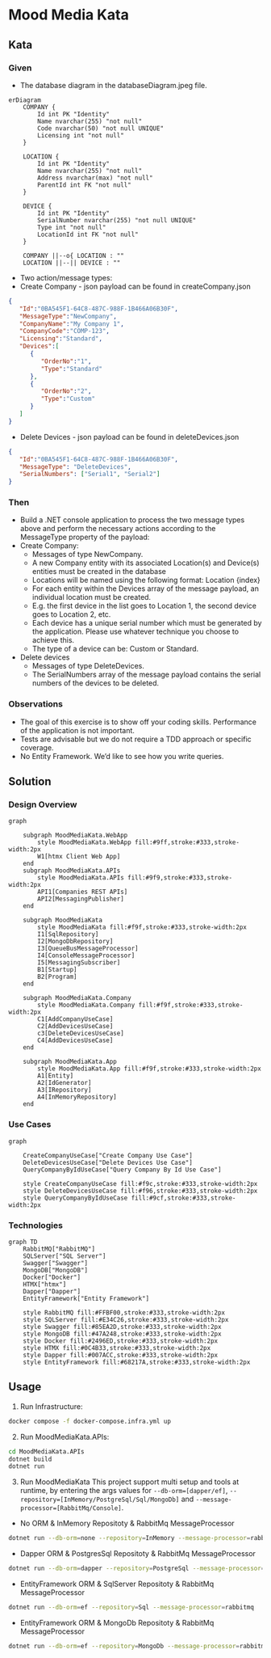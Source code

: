 # Mood Media Kata
## Kata
### Given
- The database diagram in the databaseDiagram.jpeg file.   
```mermaid
erDiagram
    COMPANY {
        Id int PK "Identity"
        Name nvarchar(255) "not null"
        Code nvarchar(50) "not null UNIQUE"
        Licensing int "not null"
    }

    LOCATION {
        Id int PK "Identity"
        Name nvarchar(255) "not null"
        Address nvarchar(max) "not null"
        ParentId int FK "not null"
    }

    DEVICE {
        Id int PK "Identity"
        SerialNumber nvarchar(255) "not null UNIQUE"
        Type int "not null"
        LocationId int FK "not null"
    }

    COMPANY ||--o{ LOCATION : ""
    LOCATION ||--|| DEVICE : ""
```
- Two action/message types:
- Create Company - json payload can be found in createCompany.json  
```json
{
   "Id":"0BA545F1-64C8-487C-988F-1B466A06B30F",
   "MessageType":"NewCompany",
   "CompanyName":"My Company 1",
   "CompanyCode":"COMP-123",
   "Licensing":"Standard",
   "Devices":[
      {
         "OrderNo":"1",
         "Type":"Standard"
      },
      {
         "OrderNo":"2",
         "Type":"Custom"
      }
   ]
}
```
- Delete Devices - json payload can be found in deleteDevices.json  
```json
{
   "Id":"0BA545F1-64C8-487C-988F-1B466A06B30F",
   "MessageType": "DeleteDevices",
   "SerialNumbers": ["Serial1", "Serial2"]
}
```

### Then
- Build a .NET console application to process the two message types above and perform
the necessary actions according to the MessageType property of the payload:
- Create Company:
  -  Messages of type NewCompany.
  - A new Company entity with its associated Location(s) and Device(s)
entities must be created in the database
  - Locations will be named using the following format: Location {index}
  - For each entity within the Devices array of the message payload, an
individual location must be created.
  - E.g. the first device in the list goes to Location 1, the second
device goes to Location 2, etc.
  - Each device has a unique serial number which must be generated by the
application. Please use whatever technique you choose to achieve this.
  - The type of a device can be: Custom or Standard.
- Delete devices
  - Messages of type DeleteDevices.
  - The SerialNumbers array of the message payload contains the serial
numbers of the devices to be deleted.
### Observations
- The goal of this exercise is to show off your coding skills. Performance of the application
is not important.
- Tests are advisable but we do not require a TDD approach or specific coverage.
- No Entity Framework. We’d like to see how you write queries.

## Solution
### Design Overview
``` mermaid
graph

    subgraph MoodMediaKata.WebApp
        style MoodMediaKata.WebApp fill:#9ff,stroke:#333,stroke-width:2px
        W1[htmx Client Web App]
    end
    subgraph MoodMediaKata.APIs
        style MoodMediaKata.APIs fill:#9f9,stroke:#333,stroke-width:2px
        API1[Companies REST APIs]
        API2[MessagingPublisher]
    end

    subgraph MoodMediaKata
        style MoodMediaKata fill:#f9f,stroke:#333,stroke-width:2px
        I1[SqlRepository]
        I2[MongoDbRepository]
        I3[QueueBusMessageProcessor]
        I4[ConsoleMessageProcessor]
        I5[MessagingSubscriber]
        B1[Startup]
        B2[Program]
    end

    subgraph MoodMediaKata.Company
        style MoodMediaKata.Company fill:#f9f,stroke:#333,stroke-width:2px
        C1[AddCompanyUseCase]
        C2[AddDevicesUseCase]
        c3[DeleteDevicesUseCase]
        C4[AddDevicesUseCase]
    end

    subgraph MoodMediaKata.App
        style MoodMediaKata.App fill:#f9f,stroke:#333,stroke-width:2px
        A1[Entity]
        A2[IdGenerator]
        A3[IRepository]
        A4[InMemoryRepository]
    end
```
### Use Cases
```mermaid
graph

    CreateCompanyUseCase["Create Company Use Case"]
    DeleteDevicesUseCase["Delete Devices Use Case"]
    QueryCompanyByIdUseCase["Query Company By Id Use Case"]

    style CreateCompanyUseCase fill:#f9c,stroke:#333,stroke-width:2px
    style DeleteDevicesUseCase fill:#f96,stroke:#333,stroke-width:2px
    style QueryCompanyByIdUseCase fill:#9cf,stroke:#333,stroke-width:2px
```
### Technologies
```mermaid
graph TD
    RabbitMQ["RabbitMQ"]
    SQLServer["SQL Server"]
    Swagger["Swagger"]
    MongoDB["MongoDB"]
    Docker["Docker"]
    HTMX["htmx"]
    Dapper["Dapper"]
    EntityFramework["Entity Framework"]

    style RabbitMQ fill:#FFBF00,stroke:#333,stroke-width:2px
    style SQLServer fill:#E34C26,stroke:#333,stroke-width:2px
    style Swagger fill:#85EA2D,stroke:#333,stroke-width:2px
    style MongoDB fill:#47A248,stroke:#333,stroke-width:2px
    style Docker fill:#2496ED,stroke:#333,stroke-width:2px
    style HTMX fill:#0C4B33,stroke:#333,stroke-width:2px
    style Dapper fill:#007ACC,stroke:#333,stroke-width:2px
    style EntityFramework fill:#68217A,stroke:#333,stroke-width:2px
```

## Usage
1. Run Infrastructure:  
```sh
docker compose -f docker-compose.infra.yml up
```

2. Run MoodMediaKata.APIs:  
```sh
cd MoodMediaKata.APIs
dotnet build
dotnet run
```

3. Run MoodMediaKata 
This project support multi setup and tools at runtime, by entering the args values for `--db-orm=[dapper/ef]`, `--repository=[InMemory/PostgreSql/Sql/MongoDb]` and `--message-processor=[RabbitMq/Console]`.

- No ORM & InMemory Repositoty & RabbitMq MessageProcessor
```sh
dotnet run --db-orm=none --repository=InMemory --message-processor=rabbitmq
```
- Dapper ORM & PostgresSql Repositoty & RabbitMq MessageProcessor
```sh
dotnet run --db-orm=dapper --repository=PostgreSql --message-processor=rabbitmq
```
- EntityFramework ORM & SqlServer Repositoty & RabbitMq MessageProcessor
```sh
dotnet run --db-orm=ef --repository=Sql --message-processor=rabbitmq
```
- EntityFramework ORM & MongoDb Repositoty & RabbitMq MessageProcessor
```sh
dotnet run --db-orm=ef --repository=MongoDb --message-processor=rabbitmq
```
